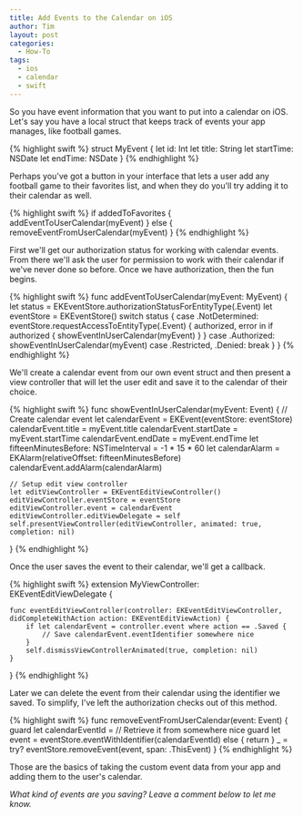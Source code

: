 ```yaml
---
title: Add Events to the Calendar on iOS
author: Tim
layout: post
categories:
  - How-To
tags:
  - ios
  - calendar
  - swift
---
```


So you have event information that you want to put into a calendar on iOS. Let's say you have a local struct that keeps track of events your app manages, like football games.

<!--more-->

{% highlight swift %}
struct MyEvent {
    let id: Int
    let title: String
    let startTime: NSDate
    let endTime: NSDate
}
{% endhighlight %}

Perhaps you've got a button in your interface that lets a user add any football game to their favorites list, and when they do you'll try adding it to their calendar as well.

{% highlight swift %}
if addedToFavorites {
    addEventToUserCalendar(myEvent)
} else {
    removeEventFromUserCalendar(myEvent)
}
{% endhighlight %}

First we'll get our authorization status for working with calendar events. From there we'll ask the user for permission to work with their calendar if we've never done so before. Once we have authorization, then the fun begins.

{% highlight swift %}
func addEventToUserCalendar(myEvent: MyEvent) {
    let status = EKEventStore.authorizationStatusForEntityType(.Event)
    let eventStore = EKEventStore()
    switch status {
    case .NotDetermined:
        eventStore.requestAccessToEntityType(.Event) { authorized, error in
            if authorized {
                showEventInUserCalendar(myEvent)
            }
        }
    case .Authorized:
        showEventInUserCalendar(myEvent)
    case .Restricted, .Denied:
        break
    }
}
{% endhighlight %}

We'll create a calendar event from our own event struct and then present a view controller that will let the user edit and save it to the calendar of their choice.

{% highlight swift %}
func showEventInUserCalendar(myEvent: Event) {
    // Create calendar event
    let calendarEvent = EKEvent(eventStore: eventStore)
    calendarEvent.title = myEvent.title
    calendarEvent.startDate = myEvent.startTime
    calendarEvent.endDate = myEvent.endTime
    let fifteenMinutesBefore: NSTimeInterval = -1 * 15 * 60
    let calendarAlarm = EKAlarm(relativeOffset: fifteenMinutesBefore)
    calendarEvent.addAlarm(calendarAlarm)

    // Setup edit view controller
    let editViewController = EKEventEditViewController()
    editViewController.eventStore = eventStore
    editViewController.event = calendarEvent
    editViewController.editViewDelegate = self
    self.presentViewController(editViewController, animated: true, completion: nil)
}
{% endhighlight %}

Once the user saves the event to their calendar, we'll get a callback.

{% highlight swift %}
extension MyViewController: EKEventEditViewDelegate {

    func eventEditViewController(controller: EKEventEditViewController, didCompleteWithAction action: EKEventEditViewAction) {
        if let calendarEvent = controller.event where action == .Saved {
            // Save calendarEvent.eventIdentifier somewhere nice
        }
        self.dismissViewControllerAnimated(true, completion: nil)
    }

}
{% endhighlight %}

Later we can delete the event from their calendar using the identifier we saved. To simplify, I've left the authorization checks out of this method.

{% highlight swift %}
func removeEventFromUserCalendar(event: Event) {
    guard let calendarEventId = // Retrieve it from somewhere nice
    guard let event = eventStore.eventWithIdentifier(calendarEventId) else { return }
    _ = try? eventStore.removeEvent(event, span: .ThisEvent)
}
{% endhighlight %}

Those are the basics of taking the custom event data from your app and adding them to the user's calendar.

_What kind of events are you saving? Leave a comment below to let me know._
